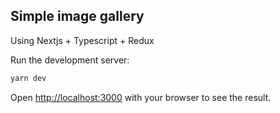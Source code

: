 ## Simple image gallery

Using Nextjs + Typescript + Redux

Run the development server:

```bash
yarn dev
```
Open [http://localhost:3000](http://localhost:3000) with your browser to see the result.
